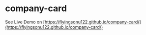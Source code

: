 # company-card

See Live Demo on [https://flyingsonu122.github.io/company-card/](https://flyingsonu122.github.io/company-card/)
